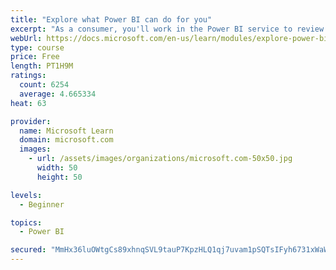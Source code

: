 ```yaml
---
title: "Explore what Power BI can do for you"
excerpt: "As a consumer, you'll work in the Power BI service to review and interact with content that has been shared with you. This module provides the foundational information that you need to work effectively in the Power BI service."
webUrl: https://docs.microsoft.com/en-us/learn/modules/explore-power-bi-service/
type: course
price: Free
length: PT1H9M
ratings:
  count: 6254
  average: 4.665334
heat: 63

provider:
  name: Microsoft Learn
  domain: microsoft.com
  images:
    - url: /assets/images/organizations/microsoft.com-50x50.jpg
      width: 50
      height: 50

levels:
  - Beginner

topics:
  - Power BI

secured: "MmHx36luOWtgCs89xhnqSVL9tauP7KpzHLQ1qj7uvam1pSQTsIFyh6731xWaWO2TuUWcUG+xPW5+tq5BOjqVNesGI+xJ7RKz8r8CIY8KQLDVr+W8EYBOU4/rbDetFjP173rXatyUVqjHqm7GAMDxv9MtW/DlkA9nWIPKEQRyeEQ/9suZWNnwr7HXJBaWRRBlAkKqGD83e+vMR+3Y6663biARIiqW6OXYlUVZqDgvC8BgkVpY2lklmdQM4XlSZhuaibeGdEVRxcTudYFnTI+H/y7/LrRXgoEbeJ4MdFdVRrlGYP+z+BYssGRGrx0YnB11YMjim95WQI+snMWqODvf7zetFOgd5GC7fFqf5SrGPRmfhrICq97qld8xqJoGIbpT9EbTL7qg7d6TggQfeFNzmA==;5CsBOVmEEn7kT7FK/d5jPA=="
---
```



